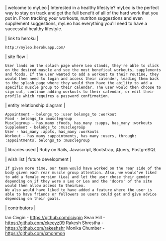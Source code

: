 | welcome to myLeo |
	Interested in a healthy lifestyle? myLeo is the perfect way to stay on track and get the full benefit of all of the hard work that you put in. From tracking your workouts, nutriton suggestions and even supplement suggestions, myLeo has everything you'll need to have a successful healthy lifestyle. 


| link to heroku |

	http://myleo.herokuapp.com/


| site flow |

	User lands on the splash page where Leo stands, they're able to click on the desired muscle and see the most benefical workouts, supplements and foods. If the user wanted to add a workout to their routine, they would then need to login and access their calender, leading them back to the splash page where they would then have the ability to add a specific muscle group to their calendar. The user would then choose to sign out, continue adding workouts to their calendar, or edit their profile which requires a password confirmation.


| entity relationship diagram |

	Appointment - belongs_to :user belongs_to :workout
	Food - belongs_to :musclegroup
	Musclegroup - has_many :foods, has_many :supps, has_many :workouts 
	Supplement - belongs_to :musclegroup
	User - has_many :appts, has_many :workouts
	Workout - has_many :appointments, has_many :users, through: :appointments, belongs_to :musclegroup


| libraries used |
	Ruby on Rails, Javascript, Bootstrap, jQuery, PostgreSQL


| wish list | future development |

	If given more time, our team would have worked on the rear side of the body given each rear muscle group attention. Also, we would've liked to add a female version (Lea) and let the user chose their gender depending on if they were a Leo or Lea and the 'doors' of the site would then allow access to theirLeo. 
	We also would have liked to have added a feature where the user is able to have friends or followers so users could get and give advice depending on their goals.


| contributors |

Ian Civgin - https://github.com/icivgin
Sean Hill - https://github.com/ckeeyz09
Rakesh Shrestha - https://github.com/rakeshshr
Monika Chumber - https://github.com/xmonmon


